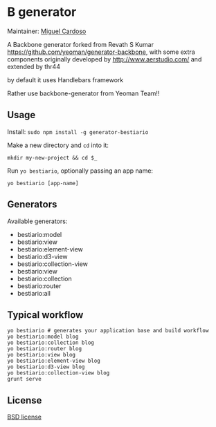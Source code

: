 # B generator

Maintainer: [Miguel Cardoso](https://github.com/Thr44)

A Backbone generator forked from Revath S Kumar https://github.com/yeoman/generator-backbone, with some extra components originally developed by http://www.aerstudio.com/ and extended by thr44

by default it uses Handlebars framework

Rather use backbone-generator from Yeoman Team!!




## Usage

Install: `sudo npm install -g generator-bestiario`

Make a new directory and `cd` into it:
```
mkdir my-new-project && cd $_
```

Run `yo bestiario`, optionally passing an app name:
```
yo bestiario [app-name]
```


## Generators

Available generators:

- bestiario:model
- bestiario:view
- bestiario:element-view
- bestiario:d3-view
- bestiario:collection-view
- bestiario:view
- bestiario:collection
- bestiario:router
- bestiario:all

## Typical workflow

```
yo bestiario # generates your application base and build workflow
yo bestiario:model blog
yo bestiario:collection blog
yo bestiario:router blog
yo bestiario:view blog
yo bestiario:element-view blog
yo bestiario:d3-view blog
yo bestiario:collection-view blog
grunt serve
```


## License

[BSD license](http://opensource.org/licenses/bsd-license.php)
